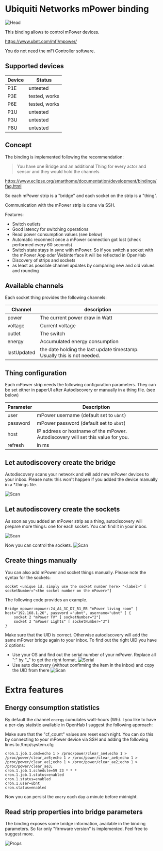 # Ubiquiti Networks mPower binding

![Head](doc/mp.jpg)

This binding allows to control mPower devices.

https://www.ubnt.com/mfi/mpower/

You do not need the mFi Controller software.

## Supported devices
Device | Status
------------ | -------------
P1E|untested
P3E|tested, works
P6E|tested, works
P1U|untested
P3U|untested
P8U|untested

## Concept

The binding is implemented following the recommendation:

> You have one Bridge and an additional Thing for every actor and sensor and they would hold the channels

https://www.eclipse.org/smarthome/documentation/development/bindings/faq.html 

So each mPower strip is a "bridge" and each socket on the strip is a "thing".

Communication with the mPower strip is done via SSH.

Features:
* Switch outlets
* Good latency for switching operations
* Read power consumption values (see below)
* Automatic reconnect once a mPower connection got lost (check performed every 60 seconds)
* Switch state stays in sync with mPower: So if you switch a socket with the mPower App oder Webinterface it will be reflected in OpenHab
* Discovery of strips and sockets
* as least as possible channel updates by comparing new and old values and rounding

## Available channels
Each socket thing provides the following channels:

Channel | description
------------ | -------------
power|The current power draw in Watt
voltage|Current voltage
outlet|The switch
energy|Accumulated energy consumption
lastUpdated|the date holding the last update timestamp. Usually this is not needed.


## Thing configuration
Each mPower strip needs the following configuration parameters. They can be set either in paperUI after Autodiscovery or manually in a thing file. (see below)

Parameter | Description
------------ | -------------
user|mPower username (default set to `ubnt`)
password|mPower password (default set to `ubnt`)
host|IP address or hostname of the mPower. Autodiscovery will set this value for you. 
refresh|in ms





## Let autodiscovery create the bridge
Autodiscovery scans your network and will add new mPower devices to your inbox. Please note: this won't happen if you added the device manually in a *.things file.

![Scan](doc/mp-scan1.png)

## Let autodiscovery create the sockets
As soon as you added an mPower strip as a thing, autodiscovery will prepare more things: one for each socket. You can find it in your inbox.

![Scan](doc/mp-scan2.png)

Now you can control the sockets.
![Scan](doc/mp-control.png)

## Create things manually
You can also add mPower and socket things manually. Please note the syntax for the sockets:
```
socket <unique id, simply use the socket number here> "<label>" [ socketNumber="<the socket number on the mPower>"] 
```

The following code provides an example. 

```
Bridge mpower:mpower:24_A4_3C_D7_51_EB "mPower living room" [ host="192.168.1.26", password ="ubnt", username="ubnt" ] {
    socket 2 "mPower TV" [ socketNumber="2"]
    socket 3 "mPower Lights" [ socketNumber="3"]
}
``` 
Make sure that the UID is correct. Otherwise autodiscovery will add the same mPower bridge again to your inbox. To find out the right UID you have 2 options:

* Use your OS and find out the serial number of your mPower. Replace all ":" by "_" to get the right format.
![Serial](doc/mp-serial.png)
* Use auto discovery (without confirming the item in the inbox) and copy the UID from there
![Scan](doc/mp-scan3.png)


# Extra features

## Energy consumption statistics
By default the channel `energy` cumulates watt-hours (Wh).
I you like to have a per-day statistic available in OpenHab I suggest the following approach:

Make sure that the "cf_count" values are reset each night. You can do this by connecting to your mPower device via SSH and adding the following lines to /tmp/system.cfg
```
cron.1.job.1.cmd=echo 1 > /proc/power/clear_ae4;echo 1 > /proc/power/clear_ae5;echo 1 > /proc/power/clear_ae6;echo 1 > /proc/power/clear_ae1;echo 1 > /proc/power/clear_ae2;echo 1 > /proc/power/clear_ae3;
cron.1.job.1.schedule=59 23 * * *
cron.1.job.1.status=enabled
cron.1.status=enabled
cron.1.user=ubnt
cron.status=enabled
```

Now you can persist the `enery` each day a minute before midnight.

## Read strip properties into bridge parameters
The binding exposes some bridge information, available in the binding parameters.
So far only "firmware version" is implemented. Feel free to suggest more.

![Props](doc/mp-props.png)
